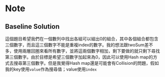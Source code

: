 # Note

## Baseline Solution

這個題目希望我們在一個數列中找出各組可以組出0的組合，其中各個組合都包含三個數字，而且這三個數字不能是重複index的數字。我的想法跟twoSum差不多，使用兩層回圈來看所有數字，並將這兩個數字相加，剩下要做的就只剩下尋找第三個數字。由於目標是希望三個數字加起來為0，因此可以使用Hash map的方式去搜尋第三個數字。但是我覺得Hash map還是可能會有Collision的問題，假如我的key使用`value`作為搜尋值；value使用`index`

